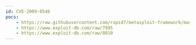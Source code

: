 ```yaml
---
id: CVE-2009-0546
pocs:
    - https://raw.githubusercontent.com/rapid7/metasploit-framework/master/modules/exploits/windows/fileformat/feeddemon_opml.rb
    - https://www.exploit-db.com/raw/7995
    - https://www.exploit-db.com/raw/8010
---
```

